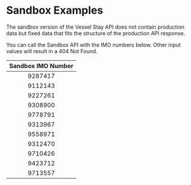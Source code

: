 # Sandbox Examples
The sandbox version of the Vessel Stay API does not contain production data but fixed data that fits the structure of the production API response.

You can call the Sandbox API with the IMO numbers below. Other input values will result in a 404 Not Found.

| Sandbox IMO Number |
|:------------:|
| 9287417 |
| 9112143 |
| 9227261 |
| 9308900 |
| 9778791 |
| 9313967 |
| 9558971 |
| 9312470 |
| 9710426 |
| 9423712 |
| 9713557 |